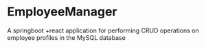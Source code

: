 # EmployeeManager
A springboot +react application for performing CRUD operations on employee profiles in the MySQL database
